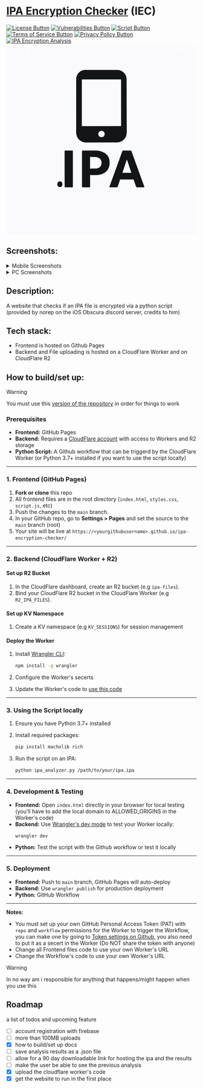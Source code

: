 [Terms of Service Button]: https://img.shields.io/badge/Terms_of_Service-red
[Terms of Service Link]: https://ipachecker.backupbot.net/routes/terms 'Terms of Service.'

[Privacy Policy Button]: https://img.shields.io/badge/Privacy_Policy-red
[Privacy Policy Link]: https://ipachecker.backupbot.net/routes/privacy 'Privacy Policy.'

[Script Button]: https://img.shields.io/badge/Python_Script-green
[Script Link]: https://ipachecker.backupbot.net/routes/script 'Python Script.'

[License Button]: https://img.shields.io/badge/License-MIT-blue
[License Link]: https://github.com/Andres9890/ipa-encryption-checker/blob/main/LICENSE 'MIT License.'

[Vulnerabilities Button]: https://img.shields.io/badge/Vulnerabilities-1-yellow
[Vulnerabilities Link]: https://github.com/Andres9890/ipa-encryption-checker/blob/main/VULNERABILITIES.md 'Vulnerabilities.'


# [IPA Encryption Checker](https://ipachecker.backupbot.net/) (IEC)
[![License Button]][License Link]
[![Vulnerabilities Button]][Vulnerabilities Link]
[![Script Button]][Script Link]
[![Terms of Service Button]][Terms of Service Link] 
[![Privacy Policy Button]][Privacy Policy Link] 
[![IPA Encryption Analysis](https://github.com/Andres9890/ipa-encryption-checker/actions/workflows/ipa-analysis.yml/badge.svg)](https://github.com/Andres9890/ipa-encryption-checker/actions/workflows/ipa-analysis.yml)
<img width="750" src="icon/IPA_icon.png"/>

## Screenshots:

<details>
<summary>Mobile Screenshots</summary>
  <p float="left">
  <img width="250" src="Screenshots/ScreenShot_Mobile_Dark.png"/>
  <img width="250" src="Screenshots/ScreenShot_Mobile_Light.png"/>
  </p>
</details>

<details>
<summary>PC Screenshots</summary>
  <p float="left">
  <img width="900" src="Screenshots/ScreenShot_PC_Dark.png"/>
  <img width="900" src="Screenshots/ScreenShot_PC_Light.png"/>
  </p>
</details>

## Description:

A website that checks if an IPA file is encrypted via a python script (provided by norep on the iOS Obscura discord server, credits to him)

## Tech stack:

- Frontend is hosted on Github Pages
- Backend and File uploading is hosted on a CloudFlare Worker and on CloudFlare R2

## How to build/set up:

>[!WARNING]
> You must use this [version of the repository](https://github.com/Andres9890/ipa-encryption-checker/blob/f0943a34818eb567183ce9cac47c90c7b2a8c177) in order for things to work

### Prerequisites

- **Frontend:** GitHub Pages
- **Backend:** Requires a [CloudFlare account](https://dash.cloudflare.com/) with access to Workers and R2 storage
- **Python Script:** A Github workflow that can be triggerd by the CloudFlare Worker (or Python 3.7+ installed if you want to use the script locally)

---

### 1. Frontend (GitHub Pages)

1. **Fork or clone** this repo
2. All frontend files are in the root directory (`index.html`, `styles.css`, `script.js`, etc)
3. Push the changes to the `main` branch.
4. In your GitHub repo, go to **Settings > Pages** and set the source to the `main` branch (root)
5. Your site will be live at `https://<yourgithubusername>.github.io/ipa-encryption-checker/`

---

### 2. Backend (CloudFlare Worker + R2)

#### Set up R2 Bucket

1. In the CloudFlare dashboard, create an R2 bucket (e.g `ipa-files`).
2. Bind your CloudFlare R2 bucket in the CloudFlare Worker (e.g `R2_IPA_FILES`).

#### Set up KV Namespace

1. Create a KV namespace (e.g `KV_SESSIONS`) for session management

#### Deploy the Worker

1. Install [Wrangler CLI](https://developers.cloudflare.com/workers/wrangler/get-started/):
   ```sh
   npm install -g wrangler
   ```
2. Configure the Worker's secerts

3. Update the Worker's code to [use this code](cloudflare-worker.js)

---

### 3. Using the Script locally

1. Ensure you have Python 3.7+ installed

2. Install required packages:
   ```sh
   pip install macholib rich
   ```
3. Run the script on an IPA:
   ```sh
   python ipa_analyzer.py /path/to/your/ipa.ipa
   ```

---

### 4. Development & Testing

- **Frontend:** Open `index.html` directly in your browser for local testing (you'll have to add the local domain to ALLOWED_ORIGINS in the Worker's code)
- **Backend:** Use [Wrangler's dev mode](https://developers.cloudflare.com/workers/wrangler/commands/#dev) to test your Worker locally:
  ```sh
  wrangler dev
  ```
- **Python:** Test the script with the Github workflow or test it locally

---

### 5. Deployment

- **Frontend:** Push to `main` branch, GitHub Pages will auto-deploy
- **Backend:** Use `wrangler publish` for production deployment
- **Python:** GitHub Workflow

---

**Notes:**  
- You must set up your own GitHub Personal Access Token (PAT) with `repo` and `workflow` permissions for the Worker to trigger the Workflow, you can make one by going to [Token settings on Github](https://github.com/settings/tokens), you also need to put it as a secert in the Worker (Do NOT share the token with anyone)
- Change all Frontend files code to use your own Worker's URL
- Change the Workflow's code to use your own Worker's URL

>[!WARNING]
> In no way am i responsible for anything that happens/might happen when you use this

## Roadmap

a list of todos and upcoming feature

  - [ ] account registration with firebase
  - [ ] more than 100MB uploads
  - [x] how to build/set up docs
  - [ ] save analysis results as a .json file
  - [ ] allow for a 90 day downloadable link for hosting the ipa and the results
  - [ ] make the user be able to see the previous analysis
  - [x] upload the cloudflare worker's code
  - [x] get the website to run in the first place
